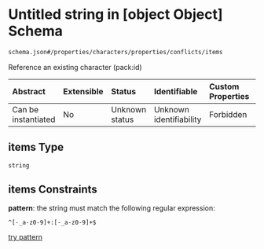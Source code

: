# Untitled string in \[object Object] Schema

```txt
schema.json#/properties/characters/properties/conflicts/items
```

Reference an existing character (pack:id)

| Abstract            | Extensible | Status         | Identifiable            | Custom Properties | Additional Properties | Access Restrictions | Defined In                                                 |
| :------------------ | :--------- | :------------- | :---------------------- | :---------------- | :-------------------- | :------------------ | :--------------------------------------------------------- |
| Can be instantiated | No         | Unknown status | Unknown identifiability | Forbidden         | Allowed               | none                | [schema.json\*](../out/schema.json "open original schema") |

## items Type

`string`

## items Constraints

**pattern**: the string must match the following regular expression:&#x20;

```regexp
^[-_a-z0-9]+:[-_a-z0-9]+$
```

[try pattern](https://regexr.com/?expression=%5E%5B-_a-z0-9%5D%2B%3A%5B-_a-z0-9%5D%2B%24 "try regular expression with regexr.com")
